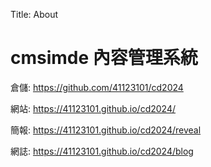 Title: About

# cmsimde 內容管理系統

倉儲: <a href="https://github.com/41123101/cd2024">https://github.com/41123101/cd2024</a>

網站: <a href=" https://41123101.github.io/cd2024/">https://41123101.github.io/cd2024/</a>

簡報: <a href=" https://41123101.github.io/cd2024/reveal">https://41123101.github.io/cd2024/reveal</a>

網誌: <a href=" https://41123101.github.io/cd2024/blog">https://41123101.github.io/cd2024/blog</a>








